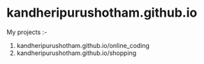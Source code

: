 # kandheripurushotham.github.io

My projects :-
 1. kandheripurushotham.github.io/online_coding
 2. kandheripurushotham.github.io/shopping
